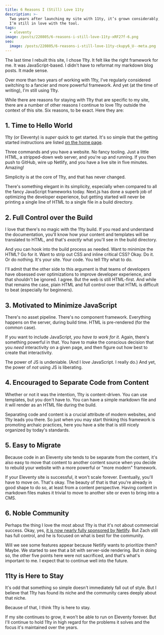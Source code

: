 ```yaml
---
title: 6 Reasons I (Still) Love 11ty
description: >-
  Two years after launching my site with 11ty, it’s grown considerably, and yet
  I’m still in love with the tool.
tags:
  - eleventy
image: /posts/220805/6-reasons-i-still-love-11ty-xRF27f-6.png
seo:
  image: /posts/220805/6-reasons-i-still-love-11ty-ckupy6_U--meta.png
---
```


The last time I rebuilt this site, I chose 11ty. It felt like the right framework for me. It was JavaScript-based. I didn't have to reformat my markdown blog posts. It made sense.

Over more than two years of working with 11ty, I've regularly considered switching to a fancier and more powerful framework. And yet (at the time of writing), I'm still using 11ty.

While there are reasons for staying with 11ty that are specific to my site, there are a number of other reasons I continue to love 11ty outside the context of this site. Six reasons, to be exact. Here they are:

## 1. Time to Hello World

11ty (or Eleventy) is _super_ quick to get started. It's so simple that the getting started instructions are listed [on the home page](https://www.11ty.dev/).

Three commands and you have a website. No fancy tooling. Just a little HTML, a stripped-down web server, and you're up and running. If you then push to GitHub, wire up Netlify, and you have a live site in five minutes. Amazing!

Simplicity is at the core of 11ty, and that has never changed.

There's something elegant in its simplicity, especially when compared to all the fancy JavaScript frameworks today. Next.js has done a superb job of optimizing the developer experience, but getting started will never be printing a single line of HTML to a single file in a build directory.

## 2. Full Control over the Build

I love that there's no magic with the 11ty build. If you read and understand the documentation, you'll know how your content and templates will be translated to HTML, and that's _exactly_ what you'll see in the build directory.

And you can hook into the build process as needed. Want to minimize the HTML? Go for it. Want to strip out CSS and inline critical CSS? Okay. Do it. Or do nothing. It's your site. Your code. You tell 11ty what to do.

I'll admit that the other side to this argument is that teams of developers have obsessed over optimizations to improve developer experience, and that shouldn't be ignored. I agree. But the web is still HTML-first. And while that remains the case, plain HTML and full control over that HTML is difficult to beat (especially for beginners).

## 3. Motivated to Minimize JavaScript

There's no asset pipeline. There's no component framework. Everything happens on the server, during build time. HTML is pre-rendered (for the common case).

If you want to include JavaScript, _you have to work for it._ Again, there's something powerful in that. You have to make the conscious decision that you _need_ interactivity on a given page, and then figure out how best to create that interactivity.

The power of JS is undeniable. (And I _love_ JavaScript. I really do.) And yet, the power of _not_ using JS is liberating.

## 4. Encouraged to Separate Code from Content

Whether or not it was the intention, 11ty is content-driven. You can use templates, but you don't have to. You can have a simple markdown file and it will render as an HTML file during the build.

Separating code and content is a crucial attribute of modern websites, and 11ty leads you there. So just when you may start thinking this framework is promoting archaic practices, here you have a site that is still nicely organized by today's standards.

## 5. Easy to Migrate

Because code in an Eleventy site tends to be separate from the content, it's also easy to move that content to another content source when you decide to rebuild your website with a more powerful or "more modern" framework.

If your Eleventy site is successful, it won't scale forever. Eventually, you'll have to move on. That's okay. The beauty of that is that you're already in good shape to do so, at least from a content perspective. Having content in markdown files makes it trivial to move to another site or even to bring into a CMS.

## 6. Noble Community

Perhaps the thing I love the most about 11ty is that it's not about commercial success. Okay, yes, [it is now nearly fully sponsored by Netlify](https://www.11ty.dev/blog/eleventy-oss/). But Zach still has full control, and he is focused on what is best for the community.

Will we see some features appear because Netlify wants to prioritize them? Maybe. We started to see that a bit with server-side rendering. But in doing so, the other five points here were not sacrificed, and that's what's important to me. I expect that to continue well into the future.

## 11ty is Here to Stay

It's odd that something so simple doesn't immediately fall out of style. But I believe that 11ty has found its niche and the community cares deeply about that niche.

Because of that, I think 11ty is here to stay.

If my site continues to grow, it won't be able to run on Eleventy forever. But I'll continue to hold 11ty in high regard for the problems it solves and the focus it's maintained over the years.
